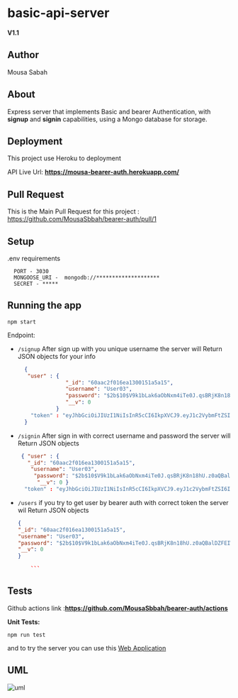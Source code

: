 # basic-api-server

**V1.1**

## Author

Mousa Sabah

## About

Express server that implements Basic and bearer Authentication, with **signup** and **signin** capabilities, using a Mongo database for storage.

## Deployment

This project use Heroku to deployment

API Live Url: **https://mousa-bearer-auth.herokuapp.com/**

## Pull Request

This is the Main Pull Request for this project :
https://github.com/MousaSbbah/bearer-auth/pull/1

## Setup

.env requirements

      PORT - 3030
      MONGOOSE_URI -  mongodb://********************
      SECRET - *****

## Running the app

```
npm start
```

Endpoint:

- `/signup`
  After sign up with you unique username the server will Return JSON objects for your info
  ```json
    {
     "user" : {
                 "_id": "60aac2f016ea1300151a5a15",
                 "username": "User03",
                 "password": "$2b$10$V9k1bLak6aObNxm4iTe0J.qsBRjK8n18hU.z0aQBalDZFEIWYa9oy",
                 "__v": 0
              }
      "token" : "eyJhbGciOiJIUzI1NiIsInR5cCI6IkpXVCJ9.eyJ1c2VybmFtZSI6IlVzZXIzMzMiLCJpYXQiOjE2MjE5NjYxODEsImV4cCI6MTYyMTk2NzA4MX0.0QlVteHsTA46PdXewapnw6EKaEGExgGoAGUo4StbfVg"
    }
  ```
- `/signin`
  After sign in with correct username and password the server will
  Return JSON objects
  ```json
   { "user" : { 
     "_id": "60aac2f016ea1300151a5a15",
      "username": "User03",
       "password": "$2b$10$V9k1bLak6aObNxm4iTe0J.qsBRjK8n18hU.z0aQBalDZFEIWYa9oy",
        "__v": 0 } 
    "token" : "eyJhbGciOiJIUzI1NiIsInR5cCI6IkpXVCJ9.eyJ1c2VybmFtZSI6IlVzZXIzMzMiLCJpYXQiOjE2MjE5NjYxODEsImV4cCI6MTYyMTk2NzA4MX0.0QlVteHsTA46PdXewapnw6EKaEGExgGoAGUo4StbfVg" } 
   ```

- `/users`
  if you try to get user by bearer auth with correct token the server wil
  Return JSON objects
  ```json
  {
  "_id": "60aac2f016ea1300151a5a15",
  "username": "User03",
  "password": "$2b$10$V9k1bLak6aObNxm4iTe0J.qsBRjK8n18hU.z0aQBalDZFEIWYa9oy",
  "__v": 0
  }

      ```

## Tests

Github actions link :**https://github.com/MousaSbbah/bearer-auth/actions**

**Unit Tests:**

```
npm run test
```

and to try the server you can use this [Web Application](https://javascript-401.netlify.app/basic-auth)

##

## UML

![uml](uml.png)

